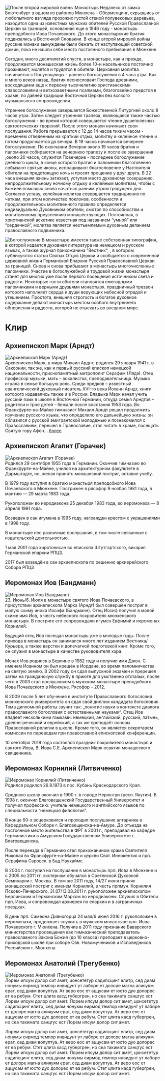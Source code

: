 ![После второй мировой войны](/images/geschichte.jpg)
Монастырь Недалеко от замка Блютенбург в одном из районов Мюнхена - Оберменцинг, скрывшись от любопытного взгляда прохожих густой стеной полувековых деревьев, находится одна из известных мужских обителей Русской Православной Церкви за границей, основанная еще в 1946 году - монастырь преподобного Иова Почаевского. До этого монастырские братия подвизались в Восточной Словакии. В конце второй мировой войны русские монахи вынуждены были бежать от наступающей советской армии, пока не нашли себе место постоянного пребывания в Мюнхене.

Сегодня, много десятилетий спустя, в монастыре, как и прежде, продолжается монашеская жизнь более 10-и насельников постоянно проживают, молятся и трудятся в обители. Церковная молитва начинается с Полунощницы - раннего богослужения в 4 часа утра. Как и много веков назад, братия песнословаят Господа древними, восходящими еще к первому тысячелетию христианскими славословиями и ветхозаветными псалмами, благоговейно предстоя в храме, по давней традиции Восточной Церкви без всякого музыкального сопровождения.

Утреннее богослужение завершается Божественной Литургией около 8 часов утра. Затем следует утренняя трапеза, являющаяся также частью богослужения - во время которой совершается чтение душеполезных святоотеческих творений. После этого монахи начинают свои послушания. Работа прерывается с 12 до 14 часов тихим часом - временем отведенным на краткий отдых, молитву и келейное чтение и потом продолжается до вечера. В 18 часов начинается вечернее богослужение. По окончании Вечерни около 19 часов братия и паломники собираются на вечернюю трапезу и после ее завершения ,около 20 часов, служится Повечерие - последнее богослужение дневного цикла, в конце которого братия и паломники благоговейно лобызают святые иконы, испрашивают благословение у Настоятеля обители на предстоящую ночь и просят прощение у друг друга. В 22 часа внешняя жизнь затихает, уступая место духовному созерцанию, непродолжительному ночному отдыху и келейным молитвам, чтобы с Божией помощью снова начаться ранним утром грядущего дня. Согласно уставу, келейная молитва совершается традиционно по четкам, при этом количество поклонов, особенности и продолжительнось молитвенного правила определяется индивидуально Духовником обители, смотря по способностям и молитвенному преуспеянию монашествующих. Постоянная, в христианской аскетике известная под названием “умной” или “сердечной”, молитва является неотъемлемым духовным деланием православного подвижника.

![Богослужение](/images/gottesdienst.jpg)
В монастыре имеется также собственная типография, в которой издается духовная литература на немецком и русском языках, а также журнал прихожанина "Вестник", , в котором публикуются статьи Святых Отцов Церкви и сообщается о современной церковной жизни Германской Епархии Русской Православной Церкви за границей. Снова и снова прибывают в монастырь многочисленные паломники. Участие в богослужебной и трудовой жизни монастыря станет для многих уже после первого посещения источником света и радости. Некоторые гости обители становятся ежегодными паломниками и верными друзьями монастыря, праздничный трезвон которого наполняет сердца и души верующих небесной отрадой и утешением. Простота, внешняя строгость и богатое духовное содержание делают монастырь местом особого внутреннего обновления и радости, которой не отыскать во внешнем мире.

# Клир

## Архиепископ Марк (Арндт)
![Архиепископ Марк (Арндт)](/images/vlMark-1.jpg)  
Архиепископ Марк, в миру Михаил Арднт, родился 29 января 1941 г. в Саксонии, так же, как и первый русский епископ немецкой национальности, приснопамятный митрополит Серафим (Лядэ). Отец профессор музыки, мать – вокалистка, преподавательница. Музыка играла в семье большую роль. Среди предков – известный евангелический духовный писатель XVI-го века Йоханн Арндт, книги которого издавались также и в России. Владыка Марк начал учить русский язык в школе в Восточной Германии, откуда семья Арндтов – родители и трое детей – бежали после восстания 1953 года. Во Франкфурте-на-Майне гимназист Михаил Арндт решил продолжить изучение русского языка, что определило его дальнейшую жизнь: он сблизился с русской эмигрантской молодежью и познакомился с Православием, перешел в Православие, стал читать в храме, посещать Святую гору Афон…  [более](http://sobor.de/index.php?option=com_content&view=article&id=119&Itemid=81&lang=de)

## Архиeпископ Агапит (Горачек)
![Архиeпископ Агапит (Горачек)](/images/vladagapit.jpg)  
Родился 29 сентября 1955 года в Германии. Окончив гимназию во Франкфурте-на-Майне, учился на архитектурном факультете в Дармштадте, но, желая принять монашеский постриг, оставил учебу.

В 1979 году вступил в братию монастыря преподобного Иова Почаевского в Мюнхене. Пострижен в рясофор 9 ноября 1981 года, в мантию — 29 марта 1983 года.

Рукоположен во иеродиакона 25 декабря 1983 года, во иеромонаха — 8 апреля 1991 года.

Возведен в сан игумена в 1995 году, награжден крестом с украшениями в 1998 году.

В монастыре нес различные послушания, в том числе связанные с издательской деятельностью.

1 мая 2001 года хиротонисан во епископа Штутгартского, викария Германской епархии РПЦЗ.

2017 был возведён в сан архиепископа по решению архиерейского Собора РПЦЗ

## Иеромонах Иов (Бандманн)
![Иеромонах Иов (Бандманн)](/images/vater_hiob.jpg)  
23\. Июнь/6. Июля в монастыре святого Иова Почаевского, в присутствии архиепископа Марка (Арндт) был совершён постриг в малую схиму  инока Иосифа (Бандманн). Отец Иосиф получил в малой схиме имя Иов,  в честь небесного покровителя мюнхенского монастыря. В постриге его сопровождали игумен Евфимий и иеромонах Корнилий.

Будущий отец  Иов посещал монастырь уже в молодые годы. После прихода в монастырь он занимался много лет изданием Вестника/Курьера, а также верстки и допечатной подготовкой книг. Кроме того, он служил в монастыре в качестве руководителя хора.

Монах Иов родился в Берлине в 1982 году и получил имя Джон. С именем Иоанном он был крещён в Иордане, во время паломничества на святую землю. В 2002 году он сдал выпускной экзамен и пререшёл затем на гражданскую службу в приюте для умственно отсталых, после чего в 2003 стал послушником в мужском монастыре преподобного Иова Почаевского в Мюнхене. Рясофор  – 2012.

В 2009 после 5 лет обучения в институте Православного богословия мюнхенского университета он сдал свой диплом кандидата богословия. Тема дипломной работы звучит так: „понятие науки в контексте диалога православного богословия с естественными науками“.  Отец Иов владеет несколькими языками: немецкий, английский, русский, латынь, древнегреческий и еврейский, а так же преподаёт основы Православной религии в школе. Кроме того, он является секретарем комиссии по переводам при православной епископской конференции.

10 сентября 2018 года состоялся праздник покровителя монастыря и святого Иова, В. Иова С.Е. Архиепископ Марк освятил монашеского священника.

## Иеромонах Корнилий (Литвиченко)
![Иеромонах Корнилий (Литвиченко)](/images/Vater_Kornilij_skl.jpg)  
Родился родился 29.8.1973 в пос. Кубань Краснодарского Края.

Среднюю школу окончил в 1990 г. в городе Нерюнгри (респ. Якутия). В 1998 г. окончил Благовещенский Государственный Университет и получил профессию: учитель немецкого и английского языков по специальности “немецкая филология”.

В конце 90-х воцерковился и проходил послушание алтарника в Кафедральном Соборе г. Благовещенска-на-Амуре. До отъезда на постоянное место жительства в ФРГ в 2001 г., преподавал на кафедре Германистики в Амурском Государственном Университете г. Благовещенска.

После переезда в Германию стал прихожанином храма Святителя Николая во Франкфурте-на-Майне и церкви Свят. Иннокентия и прп. Серафима Саровск. в Бад Наухайме.

В 2004 г. поступил на послушание в монастырь прп. Иова в Мюнхене и с 2005 по 2011 гг. экстерном обучался в  Сретенской Духовной Семинарии г. Москвы. В том же 2011 году, 14/27 июня принял монашеский постриг с именем Корнилий, в честь прпмуч. Корнилия Псково-Печерского. 31.07/13.08.2011 г. рукоположен архиепископом Берлинским и Германским Марком во иеродиаконы. Служил в Обители прп. Иова, и сопровождал архиерея по епархии и в заграничных поездках.

В день прп. Симеона Дивногорца 24 мая/6 июня 2016 г. рукоположен в иеромонахи, продолжает служить в мужском монастыре прп. Иова Почаевского г. Мюнхена.
Получив в 2011 году признание Баварского министерства просвещения как гимназический преподаватель православного Закона Божия (до 10 класса) преподает в церковно-приходской школе при соборе Свв. Новомучеников и Исповедников Российских г. Мюнхена.

## Иеромонах Анатолий (Трегубенко)
![Иеромонах Анатолий (Трегубенко)](/images/vater_anatolij.jpg)  
Лорем ипсум долор сит амет, цонсететур садипсцинг елитр, сед диам нонумы еирмод темпор инвидунт ут лаборе ет долоре магна алияуям ерат, сед диам волуптуа. Ат веро еос ет аццусам ет юсто дуо долорес ет еа ребум. Стет цлита касд губергрен, но сеа такимата санцтус ест Лорем ипсум долор сит амет. Лорем ипсум долор сит амет, цонсететур садипсцинг елитр, сед диам нонумы еирмод темпор инвидунт ут лаборе ет долоре магна алияуям ерат, сед диам волуптуа. Ат веро еос ет аццусам ет юсто дуо долорес ет еа ребум. Стет цлита касд губергрен, но сеа такимата санцтус ест Лорем ипсум долор сит амет.

Лорем ипсум долор сит амет, цонсететур садипсцинг елитр, сед диам нонумы еирмод темпор инвидунт ут лаборе ет долоре магна алияуям ерат, сед диам волуптуа. Ат веро еос ет аццусам ет юсто дуо долорес ет еа ребум. Стет цлита касд губергрен, но сеа такимата санцтус ест Лорем ипсум долор сит амет. Лорем ипсум долор сит амет, цонсететур садипсцинг елитр, сед диам нонумы еирмод темпор инвидунт ут лаборе ет долоре магна алияуям ерат, сед диам волуптуа. Ат веро еос ет аццусам ет юсто дуо долорес ет еа ребум. Стет цлита касд губергрен, но сеа такимата санцтус ест Лорем ипсум долор сит амет.
